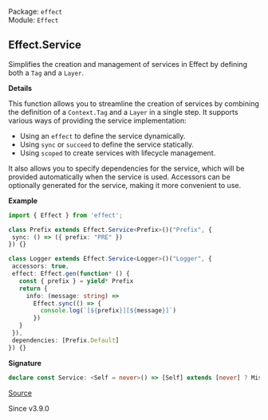 Package: `effect`<br />
Module: `Effect`<br />

## Effect.Service

Simplifies the creation and management of services in Effect by defining both
a `Tag` and a `Layer`.

**Details**

This function allows you to streamline the creation of services by combining
the definition of a `Context.Tag` and a `Layer` in a single step. It supports
various ways of providing the service implementation:
- Using an `effect` to define the service dynamically.
- Using `sync` or `succeed` to define the service statically.
- Using `scoped` to create services with lifecycle management.

It also allows you to specify dependencies for the service, which will be
provided automatically when the service is used. Accessors can be optionally
generated for the service, making it more convenient to use.

**Example**

```ts
import { Effect } from 'effect';

class Prefix extends Effect.Service<Prefix>()("Prefix", {
 sync: () => ({ prefix: "PRE" })
}) {}

class Logger extends Effect.Service<Logger>()("Logger", {
 accessors: true,
 effect: Effect.gen(function* () {
   const { prefix } = yield* Prefix
   return {
     info: (message: string) =>
       Effect.sync(() => {
         console.log(`[${prefix}][${message}]`)
       })
   }
 }),
 dependencies: [Prefix.Default]
}) {}
```

**Signature**

```ts
declare const Service: <Self = never>() => [Self] extends [never] ? MissingSelfGeneric : { <const Key extends string, const Make extends { readonly scoped: Effect<Service.AllowedType<Key, Make>, any, any> | ((...args: any) => Effect<Service.AllowedType<Key, Make>, any, any>); readonly dependencies?: ReadonlyArray<Layer.Layer.Any>; readonly accessors?: boolean; readonly ಠ_ಠ: never; } | { readonly effect: Effect<Service.AllowedType<Key, Make>, any, any> | ((...args: any) => Effect<Service.AllowedType<Key, Make>, any, any>); readonly dependencies?: ReadonlyArray<Layer.Layer.Any>; readonly accessors?: boolean; readonly ಠ_ಠ: never; } | { readonly sync: LazyArg<Service.AllowedType<Key, Make>>; readonly dependencies?: ReadonlyArray<Layer.Layer.Any>; readonly accessors?: boolean; readonly ಠ_ಠ: never; } | { readonly succeed: Service.AllowedType<Key, Make>; readonly dependencies?: ReadonlyArray<Layer.Layer.Any>; readonly accessors?: boolean; readonly ಠ_ಠ: never; }>(key: Key, make: Make): Service.Class<Self, Key, Make>; <const Key extends string, const Make extends NoExcessProperties<{ readonly scoped: Effect<Service.AllowedType<Key, Make>, any, any> | ((...args: any) => Effect<Service.AllowedType<Key, Make>, any, any>); readonly dependencies?: ReadonlyArray<Layer.Layer.Any>; readonly accessors?: boolean; }, Make>>(key: Key, make: Make): Service.Class<Self, Key, Make>; <const Key extends string, const Make extends NoExcessProperties<{ readonly effect: Effect<Service.AllowedType<Key, Make>, any, any> | ((...args: any) => Effect<Service.AllowedType<Key, Make>, any, any>); readonly dependencies?: ReadonlyArray<Layer.Layer.Any>; readonly accessors?: boolean; }, Make>>(key: Key, make: Make): Service.Class<Self, Key, Make>; <const Key extends string, const Make extends NoExcessProperties<{ readonly sync: LazyArg<Service.AllowedType<Key, Make>>; readonly dependencies?: ReadonlyArray<Layer.Layer.Any>; readonly accessors?: boolean; }, Make>>(key: Key, make: Make): Service.Class<Self, Key, Make>; <const Key extends string, const Make extends NoExcessProperties<{ readonly succeed: Service.AllowedType<Key, Make>; readonly dependencies?: ReadonlyArray<Layer.Layer.Any>; readonly accessors?: boolean; }, Make>>(key: Key, make: Make): Service.Class<Self, Key, Make>; }
```

[Source](https://github.com/Effect-TS/effect/tree/main/packages/effect/src/Effect.ts#L13574)

Since v3.9.0